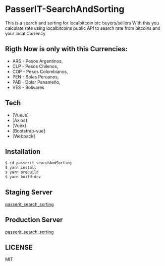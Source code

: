 # PasserIT-SearchAndSorting

This is a search and sorting for localbitcoin btc buyers/sellers
With this you calculate rate using localbitcoins public API to search rate from bitcoins and your local Currency

## Rigth Now is only with this Currencies:
 - ARS - Pesos Argentinos,
 - CLP - Pesos Chilenos,
 - COP - Pesos Colombianos,
 - PEN - Soles Peruanos,
 - PAB - Dolar Panameño,
 - VES - Bolivares

## Tech
 - [VueJs]
 - [Axios]
 - [Vuex]
 - [Bootstrap-vue]
 - [Webpack]

## Installation

```sh
$ cd passerit-searchAndSorting
$ yarn install
$ yarn prebuild
$ yarn build:dev
```
## Staging Server

[passerit_search_sorting](https://passerit-search-sorting-dev.herokuapp.com/#/)

## Production Server

[passerit_search_sorting](https://passerit-search-sorting.herokuapp.com/#/)

## LICENSE
MIT
